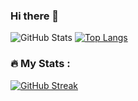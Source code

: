 ### Hi there 👋

<!--
**devmhimran/devmhimran** is a ✨ _special_ ✨ repository because its `README.md` (this file) appears on your GitHub profile.

Here are some ideas to get you started:

- 🔭 I’m currently working on ...
- 🌱 I’m currently learning ...
- 👯 I’m looking to collaborate on ...
- 🤔 I’m looking for help with ...
- 💬 Ask me about ...
- 📫 How to reach me: ...
- 😄 Pronouns: ...
- ⚡ Fun fact: ...
-->
![GitHub Stats](https://github-readme-stats.vercel.app/api?username=devmhimran&theme=radical)
[![Top Langs](https://github-readme-stats.vercel.app/api/top-langs/?username=devmhimran&layout=compact)](https://github.com/anuraghazra/github-readme-stats)

### :fire: My Stats :
[![GitHub Streak](http://github-readme-streak-stats.herokuapp.com?user=devmhimran&theme=dark&background=000000)](https://git.io/streak-stats)

